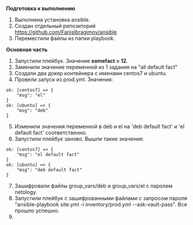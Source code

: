 **Подготовка к выполнению**    
1. Выполнена установка ansible.   
2. Создан отдельный репозиторий https://github.com/FanisIbragimov/ansible  
3. Переместили файлы из папки playbook.  

**Основная часть**    
1. Запустили плейбук. Значение **somefact = 12**.   
2. Заменили значение переменной из 1 задания на "all default fact"   
3. Создали два докер контейнера с именами centos7 и ubuntu.   
4. Провели запуск из prod.yml. Значения:   
```
ok: [centos7] => {
    "msg": "el"
}
ok: [ubuntu] => {
    "msg": "deb"
}
```    
5. Изменили значения переменной в deb и el на 'deb default fact' и 'el default fact' соответственно.  
6. Запустили плейбук заново. Вышли такие значения:
```
ok: [centos7] => {
    "msg": "el default fact"
}
ok: [ubuntu] => {
    "msg": "deb default fact"
}
```    
7. Зашифровали файлы group_vars/deb и group_vars/el с паролем netology.    
8. Запустили плейбук с зашифрованными файлами с запросом пароля "ansible-playbook site.yml -i inventory/prod.yml --ask-vault-pass". Все прошло успешно.   
9. 



